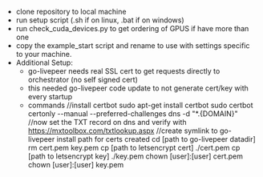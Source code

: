 - clone repository to local machine
- run setup script (.sh if on linux, .bat if on windows)
- run check_cuda_devices.py to get ordering of GPUS if have more than one
- copy the example_start script and rename to use with settings specific to your machine.
- Additional Setup:
	- go-livepeer needs real SSL cert to get requests directly to orchestrator (no self signed cert)
	- this needed go-livepeer code update to not generate cert/key with every startup
	- commands
	      //install certbot
	      sudo apt-get install certbot
	      sudo certbot certonly --manual --preferred-challenges dns -d "*.{DOMAIN}"
	      //now set the TXT record on dns and verify with https://mxtoolbox.com/txtlookup.aspx
	      //create symlink to go-livepeer install path for certs created
	      cd [path to go-livepeer datadir]
	      rm cert.pem key.pem
	      cp [path to letsencrypt cert] ./cert.pem
	      cp [path to letsencrypt key] ./key.pem
	      chown [user]:[user] cert.pem
	      chown [user]:[user] key.pem